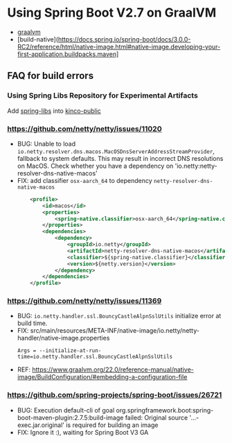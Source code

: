 # Using Spring Boot V2.7 on GraalVM

- [graalvm](https://github.com/graalvm/graalvm-ce-builds/releases)
- [build-native](https://docs.spring.io/spring-boot/docs/3.0.0-RC2/reference/html/native-image.html#native-image.developing-your-first-application.buildpacks.maven]

## FAQ for build errors

### Using Spring Libs Repository for Experimental Artifacts

Add [spring-libs](https://repo.spring.io/libs-release/) into [kinco-public](https://mvn.kinco.top/repository/kinco-public/)


### https://github.com/netty/netty/issues/11020

- BUG: Unable to load `io.netty.resolver.dns.macos.MacOSDnsServerAddressStreamProvider`, fallback to system defaults. This may result in incorrect DNS resolutions on MacOS. Check whether you have a dependency on 'io.netty:netty-resolver-dns-native-macos'
- FIX: add classifier `osx-aarch_64` to dependency `netty-resolver-dns-native-macos`
    ```xml
		<profile>
			<id>macos</id>
			<properties>
				<spring-native.classifier>osx-aarch_64</spring-native.classifier>
			</properties>
			<dependencies>
				<dependency>
					<groupId>io.netty</groupId>
					<artifactId>netty-resolver-dns-native-macos</artifactId>
					<classifier>${spring-native.classifier}</classifier>
					<version>${netty.version}</version>
				</dependency>
			</dependencies>
		</profile>
    ```


### https://github.com/netty/netty/issues/11369

- BUG: `io.netty.handler.ssl.BouncyCastleAlpnSslUtils` initialize error at build time.
- FIX: src/main/resources/META-INF/native-image/io.netty/netty-handler/native-image.properties
    ```properties
    Args = --initialize-at-run-time=io.netty.handler.ssl.BouncyCastleAlpnSslUtils
    ```
- REF: https://www.graalvm.org/22.0/reference-manual/native-image/BuildConfiguration/#embedding-a-configuration-file


### https://github.com/spring-projects/spring-boot/issues/26721

- BUG: Execution default-cli of goal org.springframework.boot:spring-boot-maven-plugin:2.7.5:build-image failed: Original source '...-exec.jar.original' is required for building an image
- FIX: Ignore it :), waiting for Spring Boot V3 GA
